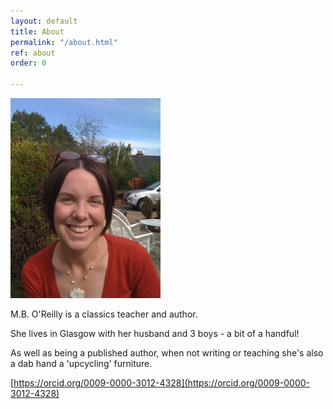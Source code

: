 ```yaml
---
layout: default
title: About
permalink: "/about.html"
ref: about
order: 0

---
```


![M.B. O'Reilly](./images/MB_OReilly_headshot.png)

M.B. O'Reilly is a classics teacher and author.

She lives in Glasgow with her husband and 3 boys - a bit of a handful!

As well as being a published author, when not writing or teaching she's also a dab hand a 'upcycling' furniture.

[https://orcid.org/0009-0000-3012-4328](https://orcid.org/0009-0000-3012-4328)